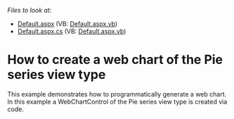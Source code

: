 <!-- default file list -->
*Files to look at*:

* [Default.aspx](./CS/Default.aspx) (VB: [Default.aspx.vb](./VB/Default.aspx.vb))
* [Default.aspx.cs](./CS/Default.aspx.cs) (VB: [Default.aspx.vb](./VB/Default.aspx.vb))
<!-- default file list end -->
# How to create a web chart of the Pie series view type


<p>This example demonstrates how to programmatically generate a web chart. In this example a WebChartControl of the Pie series view type is created via code.</p>

<br/>



